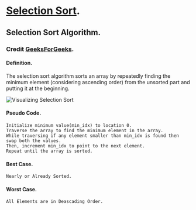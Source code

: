 # [Selection Sort](./selection_sort.cpp).

## Selection Sort Algorithm.

### Credit [GeeksForGeeks](https://www.geeksforgeeks.org/selection-sort/).

#### Definition.

The selection sort algorithm sorts an array by repeatedly finding the minimum element (considering ascending order) from the unsorted part and putting it at the beginning.

<img src="https://media.geeksforgeeks.org/wp-content/cdn-uploads/20220203094305/Selection-Sort-Flowhchart.png" alt="Visualizing Selection Sort" />

#### Pseudo Code.

```
Initialize minimum value(min_idx) to location 0.
Traverse the array to find the minimum element in the array.
While traversing if any element smaller than min_idx is found then swap both the values.
Then, increment min_idx to point to the next element.
Repeat until the array is sorted.
```

#### Best Case.

```
Nearly or Already Sorted.
```

#### Worst Case.

```
All Elements are in Deascading Order.
```
